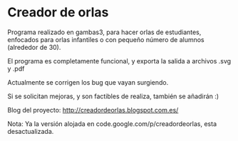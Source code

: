 # Creador de orlas

Programa realizado en gambas3, para hacer orlas de estudiantes, enfocados para orlas infantiles o con pequeño número de alumnos (alrededor de 30).

El programa es completamente funcional, y exporta la salida a archivos .svg y .pdf

Actualmente se corrigen los bug que vayan surgiendo.

Si se solicitan mejoras, y son factibles de realiza, también se añadirán :) 

Blog del proyecto: http://creadordeorlas.blogspot.com.es/

Nota:
Ya la versión alojada en code.google.com/p/creadordeorlas, esta desactualizada.
